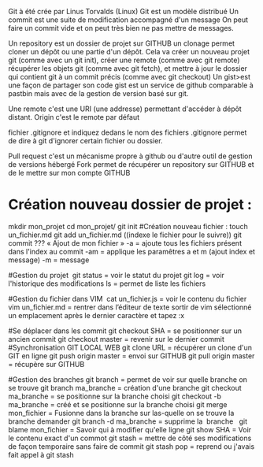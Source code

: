 Git à été crée par Linus Torvalds (Linux) Git est un modèle distribué
Un commit est une suite de modification accompagné d'un message
On peut faire un commit vide et on peut très bien ne pas mettre de messages.


Un repository est un dossier de projet sur GITHUB
un clonage permet cloner un dépôt ou une partie d'un dépôt. Cela va créer un nouveau projet git (comme avec un git init), créer une remote (comme avec git remote) récupérer les objets git (comme avec git fetch), et mettre à jour le dossier qui contient git à un commit précis (comme avec git checkout)
Un gist>est une façon de partager son code gist est un service de github comparable à pastbin mais avec de la gestion de version basé sur git.


Une remote c'est une URI (une addresse) permettant d'accéder à dépôt distant.
Origin c'est le remote par défaut

 fichier .gitignore et indiquez dedans le nom des fichiers
 .gitignore permet de dire à git d'ignorer certain fichier ou dossier.
 
Pull request  c'est un mécanisme propre à github ou d'autre outil de gestion de versions hébergé
Fork permet de récupérer un repository sur GITHUB et de le mettre sur mon compte GITHUB
 
# Création nouveau dossier de projet :
mkdir mon_projet
cd mon_projet/
git init
#Création nouveau fichier :
touch un_fichier.md
git add un_fichier.md ((indexe le fichier pour le suivre))
git commit ??? « Ajout de mon fichier »
-a = ajoute tous les fichiers présent dans l'index au commit
-am = applique les paramêtres a et m (ajout index et message)
-m = message

#Gestion du projet 
git status = voir le statut du projet
git log = voir l'historique des modifications
ls = permet de liste les fichiers

#Gestion du fichier dans VIM 
cat un_fichier.js = voir le contenu du fichier
vim un_fichier.md = rentrer dans l’éditeur de texte
sortir de vim sélectionné un emplacement après le dernier caractère et tapez :x

#Se déplacer dans les commit
git checkout SHA = se positionner sur un ancien commit
git checkout master = revenir sur le dernier commit
 
#Synchronisation GIT LOCAL WEB
git clone URL = récupérer un clone d'un GIT en ligne
git push origin master = envoi sur GITHUB
git pull origin master = récupère sur GITHUB
 

#Gestion des branches
git branch = permet de voir sur quelle branche on se trouve
git branch ma_branche = création d'une branche
git checkout ma_branche = se positionne sur la branche choisi
git checkout -b ma_branche = créé et se positionne sur la branche choisi
git merge mon_fichier = Fusionne dans la branche sur las-quelle on se trouve la branche demander
git branch -d ma_branche = supprime la  branche
 
git blame mon_fichier = Savoir qui à modifier qu'elle ligne
git show SHA = Voir le contenu exact d'un commot
git stash = mettre de côté ses modifications de façon temporaire sans faire de commit
git stash pop = reprend ou j'avais fait appel à git stash